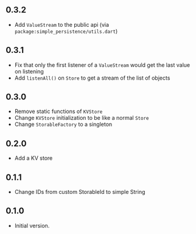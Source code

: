 ## 0.3.2

* Add `ValueStream` to the public api (via `package:simple_persistence/utils.dart`)

## 0.3.1

* Fix that only the first listener of a `ValueStream` would get the last value on listening
* Add `listenAll()` on `Store` to get a stream of the list of objects

## 0.3.0

* Remove static functions of `KVStore`
* Change `KVStore` initialization to be like a normal `Store`
* Change `StorableFactory` to a singleton

## 0.2.0

* Add a KV store

## 0.1.1

* Change IDs from custom StorableId to simple String

## 0.1.0

* Initial version.
